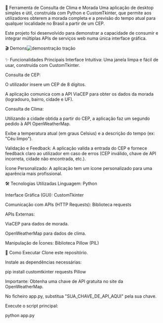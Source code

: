 📍 Ferramenta de Consulta de Clima e Morada
Uma aplicação de desktop simples e útil, construída com Python e CustomTkinter, que permite aos utilizadores obterem a morada completa e a previsão do tempo atual para qualquer localidade no Brasil a partir de um CEP.

Este projeto foi desenvolvido para demonstrar a capacidade de consumir e integrar múltiplas APIs de serviços web numa única interface gráfica.

🎬 Demons![demosntração](https://github.com/user-attachments/assets/4a07cccd-fb1e-40c4-b2e3-e7a566647e36)
tração


✨ Funcionalidades Principais
Interface Intuitiva: Uma janela limpa e fácil de usar, construída com CustomTkinter.

Consulta de CEP:

O utilizador insere um CEP de 8 dígitos.

A aplicação comunica com a API ViaCEP para obter os dados da morada (logradouro, bairro, cidade e UF).

Consulta de Clima:

Utilizando a cidade obtida a partir do CEP, a aplicação faz um segundo pedido à API OpenWeatherMap.

Exibe a temperatura atual (em graus Celsius) e a descrição do tempo (ex: "Céu limpo").

Validação e Feedback: A aplicação valida a entrada do CEP e fornece feedback claro ao utilizador em caso de erros (CEP inválido, chave de API incorreta, cidade não encontrada, etc.).

Ícone Personalizado: A aplicação tem um ícone personalizado para uma aparência mais profissional.

🛠️ Tecnologias Utilizadas
Linguagem: Python

Interface Gráfica (GUI): CustomTkinter

Comunicação com APIs (HTTP Requests): Biblioteca requests

APIs Externas:

ViaCEP para dados de morada.

OpenWeatherMap para dados de clima.

Manipulação de Ícones: Biblioteca Pillow (PIL)

🚀 Como Executar
Clone este repositório.

Instale as dependências necessárias:

pip install customtkinter requests Pillow

Importante: Obtenha uma chave de API gratuita no site da OpenWeatherMap.

No ficheiro app.py, substitua "SUA_CHAVE_DE_API_AQUI" pela sua chave.

Execute o script principal:

python app.py
